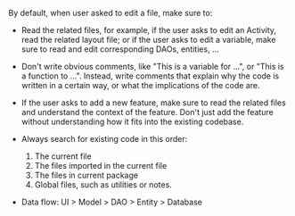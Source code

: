 By default, when user asked to edit a file, make sure to:

- Read the related files, for example, if the user asks to edit an Activity, read the related layout
  file; or if the user asks to edit a variable, make sure to read and edit corresponding DAOs,
  entities, ...
- Don't write obvious comments, like "This is a variable for ...", or "This is a function to ...".
  Instead, write comments that explain why the code is written in a certain way, or what the
  implications of the code are.
- If the user asks to add a new feature, make sure to read the related files and understand the
  context of the feature. Don't just add the feature without understanding how it fits into the
  existing codebase.
- Always search for existing code in this order:
    1. The current file
    2. The files imported in the current file
    3. The files in current package
    4. Global files, such as utilities or notes.

- Data flow: UI > Model > DAO > Entity > Database